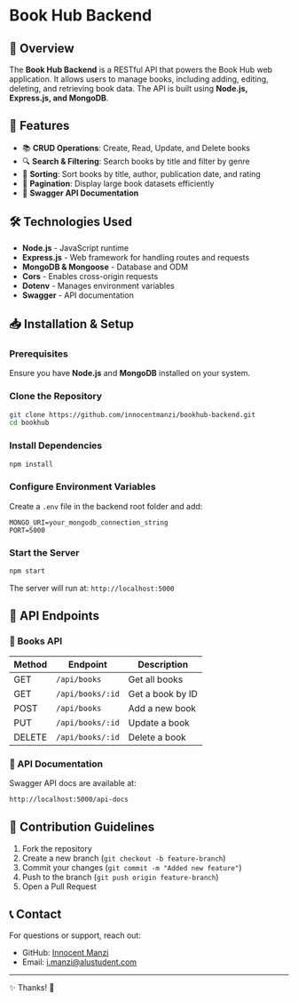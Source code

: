 # Book Hub Backend

## 📌 Overview
The **Book Hub Backend** is a RESTful API that powers the Book Hub web application. It allows users to manage books, including adding, editing, deleting, and retrieving book data. The API is built using **Node.js, Express.js, and MongoDB**.

## 🚀 Features
- 📚 **CRUD Operations**: Create, Read, Update, and Delete books
- 🔍 **Search & Filtering**: Search books by title and filter by genre
- 📏 **Sorting**: Sort books by title, author, publication date, and rating
- 📖 **Pagination**: Display large book datasets efficiently
- 📜 **Swagger API Documentation**

## 🛠️ Technologies Used
- **Node.js** - JavaScript runtime
- **Express.js** - Web framework for handling routes and requests
- **MongoDB & Mongoose** - Database and ODM
- **Cors** - Enables cross-origin requests
- **Dotenv** - Manages environment variables
- **Swagger** - API documentation

## 📥 Installation & Setup

### Prerequisites
Ensure you have **Node.js** and **MongoDB** installed on your system.

### Clone the Repository
```sh
git clone https://github.com/innocentmanzi/bookhub-backend.git
cd bookhub
```

### Install Dependencies
```sh
npm install
```

### Configure Environment Variables
Create a `.env` file in the backend root folder and add:
```env
MONGO_URI=your_mongodb_connection_string
PORT=5000
```

### Start the Server
```sh
npm start
```
The server will run at: `http://localhost:5000`

## 📌 API Endpoints

### 📖 Books API
| Method | Endpoint         | Description |
|--------|-----------------|-------------|
| GET    | `/api/books`      | Get all books |
| GET    | `/api/books/:id`  | Get a book by ID |
| POST   | `/api/books`      | Add a new book |
| PUT    | `/api/books/:id`  | Update a book |
| DELETE | `/api/books/:id`  | Delete a book |

### 📜 API Documentation
Swagger API docs are available at:
```sh
http://localhost:5000/api-docs
```

## 🤝 Contribution Guidelines
1. Fork the repository
2. Create a new branch (`git checkout -b feature-branch`)
3. Commit your changes (`git commit -m "Added new feature"`)
4. Push to the branch (`git push origin feature-branch`)
5. Open a Pull Request

## 📞 Contact
For questions or support, reach out:
- GitHub: [Innocent Manzi](https://github.com/innocentmanzi)
- Email: i.manzi@alustudent.com

---
✨ Thanks! 🚀
